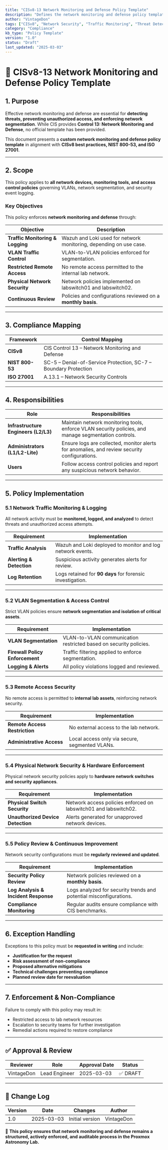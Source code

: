 ```yaml
---
title: "CISv8-13 Network Monitoring and Defense Policy Template"
description: "Defines the network monitoring and defense policy template for the Proxmox Astronomy Lab, ensuring continuous traffic analysis, segmentation enforcement, and security event response."
author: "VintageDon"
tags: ["CISv8", "Network Security", "Traffic Monitoring", "Threat Detection", "Compliance"]
category: "Compliance"
kb_type: "Policy Template"
version: "1.0"
status: "Draft"
last_updated: "2025-03-03"
---
```


# **📜 CISv8-13 Network Monitoring and Defense Policy Template**

## **1. Purpose**  

Effective network monitoring and defense are essential for **detecting threats, preventing unauthorized access, and enforcing network segmentation**. While CIS provides **Control 13: Network Monitoring and Defense**, no official template has been provided.  

This document presents a **custom network monitoring and defense policy template** in alignment with **CISv8 best practices, NIST 800-53, and ISO 27001**.  

---

## **2. Scope**  

This policy applies to **all network devices, monitoring tools, and access control policies** governing VLANs, network segmentation, and security event logging.

### **Key Objectives**  

This policy enforces **network monitoring and defense** through:  

| **Objective** | **Description** |
|--------------|----------------|
| **Traffic Monitoring & Logging** | Wazuh and Loki used for network monitoring, depending on use case. |
| **VLAN Traffic Control** | VLAN-to-VLAN policies enforced for segmentation. |
| **Restricted Remote Access** | No remote access permitted to the internal lab network. |
| **Physical Network Security** | Network policies implemented on labswitch01 and labswitch02. |
| **Continuous Review** | Policies and configurations reviewed on a **monthly basis**. |

---

## **3. Compliance Mapping**  

| **Framework** | **Control Mapping** |
|--------------|------------------|
| **CISv8** | CIS Control 13 – Network Monitoring and Defense |
| **NIST 800-53** | SC-5 – Denial-of-Service Protection, SC-7 – Boundary Protection |
| **ISO 27001** | A.13.1 – Network Security Controls |

---

## **4. Responsibilities**  

| **Role** | **Responsibilities** |
|---------|----------------------|
| **Infrastructure Engineers (L2/L3)** | Maintain network monitoring tools, enforce VLAN security policies, and manage segmentation controls. |
| **Administrators (L1/L2-Lite)** | Ensure logs are collected, monitor alerts for anomalies, and review security configurations. |
| **Users** | Follow access control policies and report any suspicious network behavior. |

---

## **5. Policy Implementation**  

### **5.1 Network Traffic Monitoring & Logging**  

All network activity must be **monitored, logged, and analyzed** to detect threats and unauthorized access attempts.

| **Requirement** | **Implementation** |
|--------------|------------------|
| **Traffic Analysis** | Wazuh and Loki deployed to monitor and log network events. |
| **Alerting & Detection** | Suspicious activity generates alerts for review. |
| **Log Retention** | Logs retained for **90 days** for forensic investigation. |

---

### **5.2 VLAN Segmentation & Access Control**  

Strict VLAN policies ensure **network segmentation and isolation of critical assets**.

| **Requirement** | **Implementation** |
|--------------|------------------|
| **VLAN Segmentation** | VLAN-to-VLAN communication restricted based on security policies. |
| **Firewall Policy Enforcement** | Traffic filtering applied to enforce segmentation. |
| **Logging & Alerts** | All policy violations logged and reviewed. |

---

### **5.3 Remote Access Security**  

No remote access is permitted to **internal lab assets**, reinforcing network security.

| **Requirement** | **Implementation** |
|--------------|------------------|
| **Remote Access Restriction** | No external access to the lab network. |
| **Administrative Access** | Local access only via secure, segmented VLANs. |

---

### **5.4 Physical Network Security & Hardware Enforcement**  

Physical network security policies apply to **hardware network switches and security appliances**.

| **Requirement** | **Implementation** |
|--------------|------------------|
| **Physical Switch Security** | Network access policies enforced on labswitch01 and labswitch02. |
| **Unauthorized Device Detection** | Alerts generated for unapproved network devices. |

---

### **5.5 Policy Review & Continuous Improvement**  

Network security configurations must be **regularly reviewed and updated**.

| **Requirement** | **Implementation** |
|--------------|------------------|
| **Security Policy Review** | Network policies reviewed on a **monthly basis**. |
| **Log Analysis & Incident Response** | Logs analyzed for security trends and potential misconfigurations. |
| **Compliance Monitoring** | Regular audits ensure compliance with CIS benchmarks. |

---

## **6. Exception Handling**  

Exceptions to this policy must be **requested in writing** and include:  

- **Justification for the request**  
- **Risk assessment of non-compliance**  
- **Proposed alternative mitigations**  
- **Technical challenges preventing compliance**  
- **Planned review date for reevaluation**  

---

## **7. Enforcement & Non-Compliance**  

Failure to comply with this policy may result in:  

- Restricted access to lab network resources  
- Escalation to security teams for further investigation  
- Remedial actions required to restore compliance  

---

## **✅ Approval & Review**  

| **Reviewer** | **Role** | **Approval Date** | **Status** |
|-------------|---------|------------------|------------|
| VintageDon | Lead Engineer | 2025-03-03 | ✅ DRAFT |  

---

## **📜 Change Log**  

| **Version** | **Date** | **Changes** | **Author** |
|------------|---------|-------------|------------|
| 1.0 | 2025-03-03 | Initial version | VintageDon |

🚀 **This policy ensures that network monitoring and defense remains a structured, actively enforced, and auditable process in the Proxmox Astronomy Lab.**
